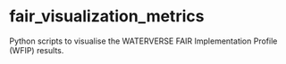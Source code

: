 # fair_visualization_metrics

Python scripts to visualise the WATERVERSE FAIR Implementation Profile (WFIP) results.
